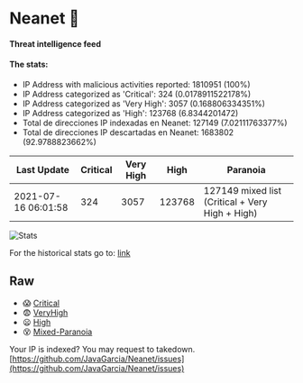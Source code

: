 # Neanet :hocho:
#### Threat intelligence feed
#### The stats:

- IP Address with malicious activities reported: 1810951 (100%)
- IP Address categorized as 'Critical':  324 (0.0178911522178%)
- IP Address categorized as 'Very High':  3057 (0.168806334351%)
- IP Address categorized as 'High':  123768 (6.8344201472)
- Total de direcciones IP indexadas en Neanet:  127149 (7.02111763377%)
- Total de direcciones IP descartadas en Neanet:  1683802 (92.9788823662%)

| Last Update | Critical | Very High | High | Paranoia |
| --- | --- | --- | --- | --- |
| 2021-07-16 06:01:58 | 324 | 3057 | 123768 | 127149 mixed list (Critical + Very High + High)|

![Stats](https://docs.google.com/spreadsheets/d/e/2PACX-1vSnaNMIXVabIpDJjufMlzH7poXnshF3mgd8Is1g9ytUEzVsP5my4Trn8f-xkoLLQ38xpL3HtmUexLo6/pubchart?oid=501124687&format=image)

For the historical stats go to: [link](/stats.csv)
## Raw
- :scream: [Critical](https://raw.githubusercontent.com/JavaGarcia/Neanet/master/blacklists/neanet_critical.txt)
- :fearful: [VeryHigh](https://raw.githubusercontent.com/JavaGarcia/Neanet/master/blacklists/neanet_veryHigh.txtt)
- :frowning: [High](https://raw.githubusercontent.com/JavaGarcia/Neanet/master/blacklists/neanet_high.txt)
- :dizzy_face: [Mixed-Paranoia](https://raw.githubusercontent.com/JavaGarcia/Neanet/master/blacklists/neanet_all.txt)


Your IP is indexed? You may request to takedown. [https://github.com/JavaGarcia/Neanet/issues](https://github.com/JavaGarcia/Neanet/issues)

















































































































































































































































































































































































































































































































































































































































































































































































































































































































































































































































































































































































































































































































































































































































































































































































































































































































































































































































































































































































































































































































































































































































































































































































































































































































































































































































































































































































































































































































































































































































































































































































































































































































































































































































































































































































































































































































































































































































































































































































































































































































































































































































































































































































































































































































































































































































































































































































































































































































































































































































































































































































































































































































































































































































































































































































































































































































































































































































































































































































































































































































































































































































































































































































































































































































































































































































































































































































































































































































































































































































































































































































































































































































































































































































































































































































































































































































































































































